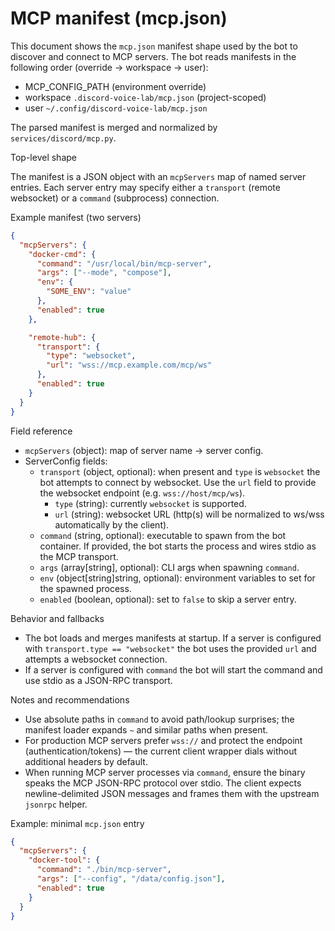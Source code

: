 # MCP manifest (mcp.json)

This document shows the `mcp.json` manifest shape used by the bot to discover
and connect to MCP servers. The bot reads manifests in the following order
(override -> workspace -> user):

- MCP_CONFIG_PATH (environment override)
- workspace `.discord-voice-lab/mcp.json` (project-scoped)
- user `~/.config/discord-voice-lab/mcp.json`

The parsed manifest is merged and normalized by `services/discord/mcp.py`.

Top-level shape

The manifest is a JSON object with an `mcpServers` map of named server entries.
Each server entry may specify either a `transport` (remote websocket) or a
`command` (subprocess) connection.

Example manifest (two servers)

```json
{
  "mcpServers": {
    "docker-cmd": {
      "command": "/usr/local/bin/mcp-server",
      "args": ["--mode", "compose"],
      "env": {
        "SOME_ENV": "value"
      },
      "enabled": true
    },

    "remote-hub": {
      "transport": {
        "type": "websocket",
        "url": "wss://mcp.example.com/mcp/ws"
      },
      "enabled": true
    }
  }
}
```

Field reference

- `mcpServers` (object): map of server name -> server config.
- ServerConfig fields:
  - `transport` (object, optional): when present and `type` is `websocket` the
    bot attempts to connect by websocket. Use the `url` field to provide the
    websocket endpoint (e.g. `wss://host/mcp/ws`).
    - `type` (string): currently `websocket` is supported.
    - `url` (string): websocket URL (http(s) will be normalized to ws/wss automatically by the client).
  - `command` (string, optional): executable to spawn from the bot container. If provided, the bot starts the process and wires stdio as the MCP transport.
  - `args` (array[string], optional): CLI args when spawning `command`.
  - `env` (object[string]string, optional): environment variables to set for the spawned process.
  - `enabled` (boolean, optional): set to `false` to skip a server entry.

Behavior and fallbacks

- The bot loads and merges manifests at startup. If a server is configured with `transport.type == "websocket"` the bot uses the provided `url` and attempts a websocket connection.
- If a server is configured with `command` the bot will start the command and use stdio as a JSON-RPC transport.

Notes and recommendations

- Use absolute paths in `command` to avoid path/lookup surprises; the manifest loader expands `~` and similar paths when present.
- For production MCP servers prefer `wss://` and protect the endpoint
  (authentication/tokens) — the current client wrapper dials without additional
  headers by default.
- When running MCP server processes via `command`, ensure the binary speaks the
  MCP JSON-RPC protocol over stdio. The client expects newline-delimited JSON
  messages and frames them with the upstream `jsonrpc` helper.

Example: minimal `mcp.json` entry

```json
{
  "mcpServers": {
    "docker-tool": {
      "command": "./bin/mcp-server",
      "args": ["--config", "/data/config.json"],
      "enabled": true
    }
  }
}
```
